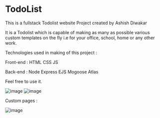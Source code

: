 # TodoList 

This is a fullstack Todolist website Project created by Ashish Diwakar 

It is a Todolist which is capable of making as many as possible various custom templates on the fly i.e for your office, school, home or any other work.   

Technologies used in making of this project :

  Front-end : HTML 
              CSS
              JS
              
              
  Back-end : Node 
             Express 
             EJS 
             Mogoose 
             Atlas
             

Feel free to use it.

![image](https://user-images.githubusercontent.com/83506458/148966054-f46dccdc-6d89-40f4-8dd6-0e524ede7930.png)
![image](https://user-images.githubusercontent.com/83506458/148966367-fbae0b0d-7b35-4b57-b550-8cdae7092798.png) 

Custom pages :

![image](https://user-images.githubusercontent.com/83506458/148966581-059253fc-5b56-4189-8821-974d0cd90baa.png)

